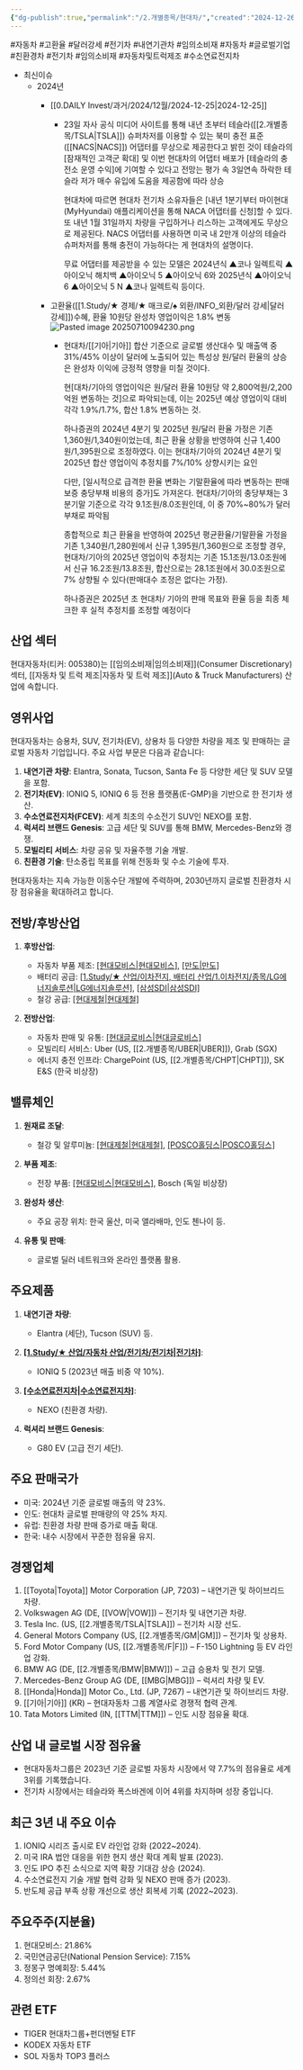 ```yaml
---
{"dg-publish":true,"permalink":"/2.개별종목/현대차/","created":"2024-12-26T14:54:03.782+09:00","updated":"2025-07-10T09:42:32.755+09:00"}
---
```


#자동차 #고환율 #달러강세 #전기차 #내연기관차 #임의소비재 #자동차 #글로벌기업 #친환경차 #전기차 #임의소비재 #자동차및트럭제조 #수소연료전지차




- 최신이슈
	- 2024년
		- [[0.DAILY Invest/과거/2024/12월/2024-12-25\|2024-12-25]]
			- 23일 자사 공식 미디어 사이트를 통해 내년 초부터 테슬라([[2.개별종목/TSLA\|TSLA]]) 슈퍼차저를 이용할 수 있는 북미 충전 표준([[NACS\|NACS]]) 어댑터를 무상으로 제공한다고 밝힌 것이 테슬라의 [잠재적인 고객군 확대] 및 이번 현대차의 어댑터 배포가 [테슬라의 충전소 운영 수익]에 기여할 수 있다고 전망는 평가 속 3일연속 하락한 테슬라 저가 매수 유입에 도움을 제공함에 따라 상승
			  
			  현대차에 따르면 현대차 전기차 소유자들은 [내년 1분기부터 마이현대(MyHyundai) 애플리케이션을 통해 NACA 어댑터를 신청]할 수 있다. 또 내년 1월 31일까지 차량을 구입하거나 리스하는 고객에게도 무상으로 제공된다. NACS 어댑터를 사용하면 미국 내 2만개 이상의 테슬라 슈퍼차저를 통해 충전이 가능하다는 게 현대차의 설명이다.  
			  
			  무료 어댑터를 제공받을 수 있는 모델은 2024년식 ▲코나 일렉트릭 ▲아이오닉 해치백 ▲아이오닉 5 ▲아이오닉 6와 2025년식 ▲아이오닉 6 ▲아이오닉 5 N ▲코나 일렉트릭 등이다.  
			  
		- 고환율([[1.Study/★ 경제/★ 매크로/♠ 외환/INFO_외환/달러 강세\|달러 강세]])수혜, 환율 10원당 완성차 영업이익은 1.8% 변동![Pasted image 20250710094230.png](/img/user/attachments/Pasted%20image%2020250710094230.png)
			- 현대차/[[기아\|기아]] 합산 기준으로 글로벌 생산대수 및 매출액 중 31%/45% 이상이 달러에 노출되어 있는 특성상 원/달러 환율의 상승은 완성차 이익에 긍정적 영향을 미칠 것이다.
			  
			  현[대차/기아의 영업이익은 원/달러 환율 10원당 약 2,800억원/2,200억원 변동하는 것]으로 파악되는데, 이는 2025년 예상 영업이익 대비 각각 1.9%/1.7%, 합산 1.8% 변동하는 것.
			  
			  하나증권의 2024년 4분기 및 2025년 원/달러 환율 가정은 기존 1,360원/1,340원이었는데, 최근 환율 상황을 반영하여 신규 1,400원/1,395원으로 조정하였다. 이는 현대차/기아의 2024년 4분기 및 2025년 합산 영업이익 추정치를 7%/10% 상향시키는 요인
			  
			  다만, [일시적으로 급격한 환율 변화는 기말환율에 따라 변동하는 판매보증 충당부채 비용의 증가]도 가져온다. 현대차/기아의 충당부채는 3분기말 기준으로 각각 9.1조원/8.0조원인데, 이 중 70%~80%가 달러 부채로 파악됨
			  
			  종합적으로 최근 환율을 반영하여 2025년 평균환율/기말환율 가정을 기존 1,340원/1,280원에서 신규 1,395원/1,360원으로 조정할 경우, 현대차/기아의 2025년 영업이익 추정치는 기존 15.1조원/13.0조원에서 신규 16.2조원/13.8조원, 합산으로는 28.1조원에서 30.0조원으로 7% 상향될 수 있다(판매대수 조정은 없다는 가정). 
			  
			  하나증권은 2025년 초 현대차/ 기아의 판매 목표와 환율 등을 최종 체크한 후 실적 추정치를 조정할 예정이다


## 산업 섹터

현대자동차(티커: 005380)는 [[임의소비재\|임의소비재]](Consumer Discretionary) 섹터, [[자동차 및 트럭 제조\|자동차 및 트럭 제조]](Auto & Truck Manufacturers) 산업에 속합니다.

## 영위사업

현대자동차는 승용차, SUV, 전기차(EV), 상용차 등 다양한 차량을 제조 및 판매하는 글로벌 자동차 기업입니다. 주요 사업 부문은 다음과 같습니다:

1. **내연기관 차량**: Elantra, Sonata, Tucson, Santa Fe 등 다양한 세단 및 SUV 모델을 포함.
2. **전기차(EV)**: IONIQ 5, IONIQ 6 등 전용 플랫폼(E-GMP)을 기반으로 한 전기차 생산.
3. **수소연료전지차(FCEV)**: 세계 최초의 수소전기 SUV인 NEXO를 포함.
4. **럭셔리 브랜드 Genesis**: 고급 세단 및 SUV를 통해 BMW, Mercedes-Benz와 경쟁.
5. **모빌리티 서비스**: 차량 공유 및 자율주행 기술 개발.
6. **친환경 기술**: 탄소중립 목표를 위해 전동화 및 수소 기술에 투자.

현대자동차는 지속 가능한 이동수단 개발에 주력하며, 2030년까지 글로벌 친환경차 시장 점유율을 확대하려고 합니다.

## 전방/후방산업

1. **후방산업**:
    
    - 자동차 부품 제조: [[현대모비스\|현대모비스]](한국), [[만도\|만도]](한국)
    - 배터리 공급: [[1.Study/★ 산업/이차전지, 배터리 산업/1.이차전지/종목/LG에너지솔루션\|LG에너지솔루션]](한국), [[삼성SDI\|삼성SDI]](한국)
    - 철강 공급: [[현대제철\|현대제철]](한국)
2. **전방산업**:
    
    - 자동차 판매 및 유통: [[현대글로비스\|현대글로비스]](한국)
    - 모빌리티 서비스: Uber (US, [[2.개별종목/UBER\|UBER]]), Grab (SGX)
    - 에너지 충전 인프라: ChargePoint (US, [[2.개별종목/CHPT\|CHPT]]), SK E&S (한국 비상장)

## 밸류체인

1. **원재료 조달**:
    
    - 철강 및 알루미늄: [[현대제철\|현대제철]](한국), [[POSCO홀딩스\|POSCO홀딩스]](한국)
    
2. **부품 제조**:
    
    - 전장 부품: [[현대모비스\|현대모비스]](한국), Bosch (독일 비상장)
    
3. **완성차 생산**:
    
    - 주요 공장 위치: 한국 울산, 미국 앨라배마, 인도 첸나이 등.
    
4. **유통 및 판매**:
    
    - 글로벌 딜러 네트워크와 온라인 플랫폼 활용.
    

## 주요제품

1. **내연기관 차량**:
    
    - Elantra (세단), Tucson (SUV) 등.
    
2. **[[1.Study/★ 산업/자동차 산업/전기차/전기차\|전기차]](EV)**:
    
    - IONIQ 5 (2023년 매출 비중 약 10%).
    
3. **[[수소연료전지차\|수소연료전지차]](FCEV)**:
    
    - NEXO (친환경 차량).
    
4. **럭셔리 브랜드 Genesis**:
    
    - G80 EV (고급 전기 세단).
    

## 주요 판매국가

- 미국: 2024년 기준 글로벌 매출의 약 23%.
- 인도: 현대차 글로벌 판매량의 약 25% 차지.
- 유럽: 친환경 차량 판매 증가로 매출 확대.
- 한국: 내수 시장에서 꾸준한 점유율 유지.

## 경쟁업체

1. [[Toyota\|Toyota]] Motor Corporation (JP, 7203) – 내연기관 및 하이브리드 차량.
2. Volkswagen AG (DE, [[VOW\|VOW]]) – 전기차 및 내연기관 차량.
3. Tesla Inc. (US, [[2.개별종목/TSLA\|TSLA]]) – 전기차 시장 선도.
4. General Motors Company (US, [[2.개별종목/GM\|GM]]) – 전기차 및 상용차.
5. Ford Motor Company (US, [[2.개별종목/F\|F]]) – F-150 Lightning 등 EV 라인업 강화.
6. BMW AG (DE, [[2.개별종목/BMW\|BMW]]) – 고급 승용차 및 전기 모델.
7. Mercedes-Benz Group AG (DE, [[MBG\|MBG]]) – 럭셔리 차량 및 EV.
8. [[Honda\|Honda]] Motor Co., Ltd. (JP, 7267) – 내연기관 및 하이브리드 차량.
9. [[기아\|기아]] (KR) – 현대자동차 그룹 계열사로 경쟁적 협력 관계.
10. Tata Motors Limited (IN, [[TTM\|TTM]]) – 인도 시장 점유율 확대.

## 산업 내 글로벌 시장 점유율

- 현대자동차그룹은 2023년 기준 글로벌 자동차 시장에서 약 7.7%의 점유율로 세계 3위를 기록했습니다.
- 전기차 시장에서는 테슬라와 폭스바겐에 이어 4위를 차지하며 성장 중입니다.

## 최근 3년 내 주요 이슈

1. IONIQ 시리즈 출시로 EV 라인업 강화 (2022~2024).
2. 미국 IRA 법안 대응을 위한 현지 생산 확대 계획 발표 (2023).
3. 인도 IPO 추진 소식으로 지역 확장 기대감 상승 (2024).
4. 수소연료전지 기술 개발 협력 강화 및 NEXO 판매 증가 (2023).
5. 반도체 공급 부족 상황 개선으로 생산 회복세 기록 (2022~2023).

## 주요주주(지분율)

1. 현대모비스: 21.86%
2. 국민연금공단(National Pension Service): 7.15%
3. 정몽구 명예회장: 5.44%
4. 정의선 회장: 2.67%

## 관련 ETF

- TIGER 현대차그룹+펀더멘털 ETF
- KODEX 자동차 ETF
- SOL 자동차 TOP3 플러스